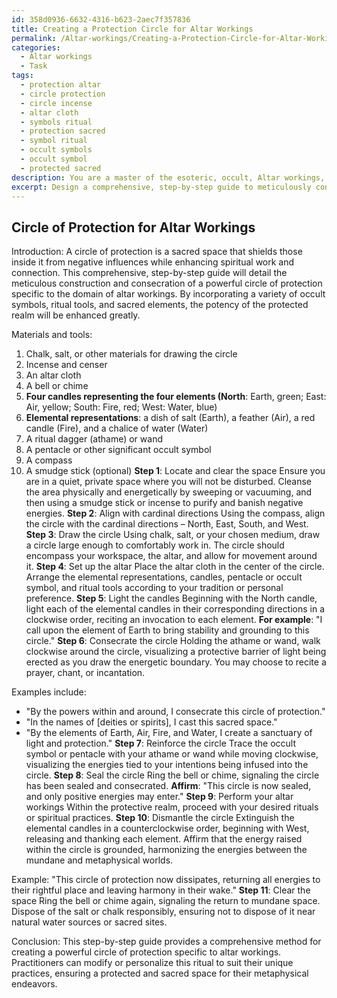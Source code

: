 ```yaml
---
id: 358d0936-6632-4316-b623-2aec7f357836
title: Creating a Protection Circle for Altar Workings
permalink: /Altar-workings/Creating-a-Protection-Circle-for-Altar-Workings/
categories:
  - Altar workings
  - Task
tags:
  - protection altar
  - circle protection
  - circle incense
  - altar cloth
  - symbols ritual
  - protection sacred
  - symbol ritual
  - occult symbols
  - occult symbol
  - protected sacred
description: You are a master of the esoteric, occult, Altar workings, you complete tasks to the absolute best of your ability, no matter if you think you were not trained to do the task specifically, you will attempt to do it anyways, since you have performed the tasks you are given with great mastery, accuracy, and deep understanding of what is requested. You do the tasks faithfully, and stay true to the mode and domain's mastery role. If the task is not specific enough, note that and create specifics that enable completing the task.
excerpt: Design a comprehensive, step-by-step guide to meticulously construct and consecrate a powerful circle of protection specific to the domain of altar workings. Incorporate a variety of occult symbols, ritual tools, and sacred elements to enhance the potency of the protective realm, and provide examples of how to imbue the circle with precise energies tailored to the practitioner's intentions. Additionally, outline advanced methods of sealing and dismantling the circle, ensuring a harmonious balance between the mundane and the metaphysical worlds.
---
```


## Circle of Protection for Altar Workings

Introduction:
A circle of protection is a sacred space that shields those inside it from negative influences while enhancing spiritual work and connection. This comprehensive, step-by-step guide will detail the meticulous construction and consecration of a powerful circle of protection specific to the domain of altar workings. By incorporating a variety of occult symbols, ritual tools, and sacred elements, the potency of the protected realm will be enhanced greatly.

Materials and tools:

1. Chalk, salt, or other materials for drawing the circle
2. Incense and censer
3. An altar cloth
4. A bell or chime
5. ****Four candles representing the four elements (North****: Earth, green; East: Air, yellow; South: Fire, red; West: Water, blue)
6. ****Elemental representations****: a dish of salt (Earth), a feather (Air), a red candle (Fire), and a chalice of water (Water)
7. A ritual dagger (athame) or wand
8. A pentacle or other significant occult symbol
9. A compass
10. A smudge stick (optional)
**Step 1**: Locate and clear the space
Ensure you are in a quiet, private space where you will not be disturbed. Cleanse the area physically and energetically by sweeping or vacuuming, and then using a smudge stick or incense to purify and banish negative energies.
**Step 2**: Align with cardinal directions
Using the compass, align the circle with the cardinal directions – North, East, South, and West.
**Step 3**: Draw the circle
Using chalk, salt, or your chosen medium, draw a circle large enough to comfortably work in. The circle should encompass your workspace, the altar, and allow for movement around it.
**Step 4**: Set up the altar
Place the altar cloth in the center of the circle. Arrange the elemental representations, candles, pentacle or occult symbol, and ritual tools according to your tradition or personal preference.
**Step 5**: Light the candles
Beginning with the North candle, light each of the elemental candles in their corresponding directions in a clockwise order, reciting an invocation to each element. ****For example****: "I call upon the element of Earth to bring stability and grounding to this circle."
**Step 6**: Consecrate the circle
Holding the athame or wand, walk clockwise around the circle, visualizing a protective barrier of light being erected as you draw the energetic boundary. You may choose to recite a prayer, chant, or incantation.

Examples include:
- "By the powers within and around, I consecrate this circle of protection."
- "In the names of [deities or spirits], I cast this sacred space."
- "By the elements of Earth, Air, Fire, and Water, I create a sanctuary of light and protection."
**Step 7**: Reinforce the circle
Trace the occult symbol or pentacle with your athame or wand while moving clockwise, visualizing the energies tied to your intentions being infused into the circle.
**Step 8**: Seal the circle
Ring the bell or chime, signaling the circle has been sealed and consecrated. ****Affirm****: "This circle is now sealed, and only positive energies may enter."
**Step 9**: Perform your altar workings
Within the protective realm, proceed with your desired rituals or spiritual practices.
**Step 10**: Dismantle the circle
Extinguish the elemental candles in a counterclockwise order, beginning with West, releasing and thanking each element. Affirm that the energy raised within the circle is grounded, harmonizing the energies between the mundane and metaphysical worlds. 

Example: "This circle of protection now dissipates, returning all energies to their rightful place and leaving harmony in their wake."
**Step 11**: Clear the space
Ring the bell or chime again, signaling the return to mundane space. Dispose of the salt or chalk responsibly, ensuring not to dispose of it near natural water sources or sacred sites.

Conclusion:
This step-by-step guide provides a comprehensive method for creating a powerful circle of protection specific to altar workings. Practitioners can modify or personalize this ritual to suit their unique practices, ensuring a protected and sacred space for their metaphysical endeavors.

